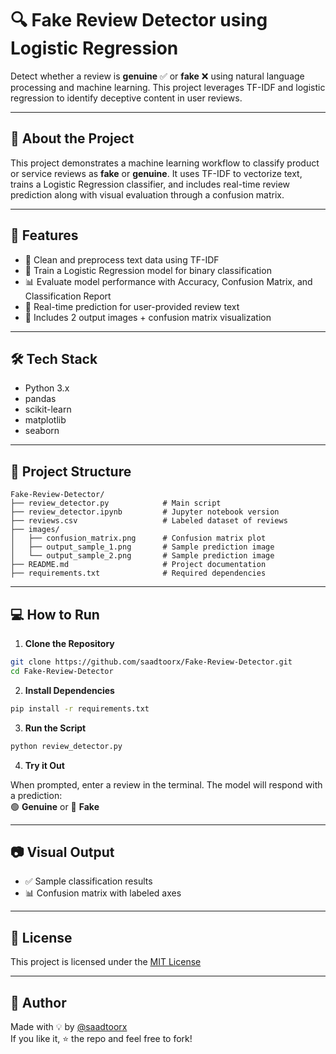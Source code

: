 # 🔍 Fake Review Detector using Logistic Regression

Detect whether a review is **genuine** ✅ or **fake** ❌ using natural language processing and machine learning. This project leverages TF-IDF and logistic regression to identify deceptive content in user reviews.

---

## 🧠 About the Project

This project demonstrates a machine learning workflow to classify product or service reviews as **fake** or **genuine**. It uses TF-IDF to vectorize text, trains a Logistic Regression classifier, and includes real-time review prediction along with visual evaluation through a confusion matrix.

---

## 🚀 Features

- 🧹 Clean and preprocess text data using TF-IDF
- 🤖 Train a Logistic Regression model for binary classification
- 📊 Evaluate model performance with Accuracy, Confusion Matrix, and Classification Report
- 💬 Real-time prediction for user-provided review text
- 📸 Includes 2 output images + confusion matrix visualization

---

## 🛠️ Tech Stack

- Python 3.x  
- pandas  
- scikit-learn  
- matplotlib  
- seaborn  

---

## 📁 Project Structure

```
Fake-Review-Detector/
├── review_detector.py            # Main script
├── review_detector.ipynb         # Jupyter notebook version
├── reviews.csv                   # Labeled dataset of reviews
├── images/
│   ├── confusion_matrix.png      # Confusion matrix plot
│   ├── output_sample_1.png       # Sample prediction image
│   └── output_sample_2.png       # Sample prediction image
├── README.md                     # Project documentation
├── requirements.txt              # Required dependencies

```

---

## 💻 How to Run

1. **Clone the Repository**

```bash
git clone https://github.com/saadtoorx/Fake-Review-Detector.git
cd Fake-Review-Detector
```

2. **Install Dependencies**

```bash
pip install -r requirements.txt
```

3. **Run the Script**

```bash
python review_detector.py
```

4. **Try it Out**

When prompted, enter a review in the terminal. The model will respond with a prediction:  
🟢 **Genuine** or 🔴 **Fake**

---

## 📷 Visual Output

- ✅ Sample classification results  
- 📊 Confusion matrix with labeled axes

---

## 🧾 License

This project is licensed under the [MIT License](LICENSE)

---

## 👤 Author

Made with 💡 by [@saadtoorx](https://github.com/saadtoorx)  
If you like it, ⭐ the repo and feel free to fork!

